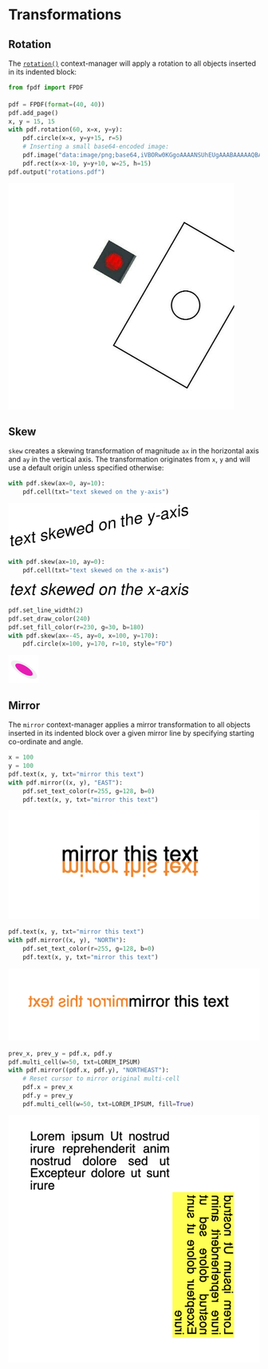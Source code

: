 # Transformations #

## Rotation ##
The [`rotation()`](fpdf/fpdf.html#fpdf.fpdf.FPDF.rotation) context-manager
will apply a rotation to all objects inserted in its indented block:
```python
from fpdf import FPDF

pdf = FPDF(format=(40, 40))
pdf.add_page()
x, y = 15, 15
with pdf.rotation(60, x=x, y=y):
    pdf.circle(x=x, y=y+15, r=5)
    # Inserting a small base64-encoded image:
    pdf.image("data:image/png;base64,iVBORw0KGgoAAAANSUhEUgAAABAAAAAQBAMAAADt3eJSAAAAMFBMVEU0OkArMjhobHEoPUPFEBIuO0L+AAC2FBZ2JyuNICOfGx7xAwTjCAlCNTvVDA1aLzQ3COjMAAAAVUlEQVQI12NgwAaCDSA0888GCItjn0szWGBJTVoGSCjWs8TleQCQYV95evdxkFT8Kpe0PLDi5WfKd4LUsN5zS1sKFolt8bwAZrCaGqNYJAgFDEpQAAAzmxafI4vZWwAAAABJRU5ErkJggg==", x=x, y=y)
    pdf.rect(x=x-10, y=y+10, w=25, h=15)
pdf.output("rotations.pdf")
```
![](rotation.jpg)

## Skew ##

`skew` creates a skewing transformation of magnitude `ax` in the horizontal axis and `ay` in the vertical axis. The transformation originates from `x`, `y` and will use a default origin unless specified otherwise:

```python
with pdf.skew(ax=0, ay=10):
    pdf.cell(txt="text skewed on the y-axis")
```
![](y_axis_skewed_text.png)

```python
with pdf.skew(ax=10, ay=0):
    pdf.cell(txt="text skewed on the x-axis")
```
![](x_axis_skewed_text.png)

```python
pdf.set_line_width(2)
pdf.set_draw_color(240)
pdf.set_fill_color(r=230, g=30, b=180)
with pdf.skew(ax=-45, ay=0, x=100, y=170):
    pdf.circle(x=100, y=170, r=10, style="FD")
```
![](slanted_circle.png)

## Mirror ##

The `mirror` context-manager applies a mirror transformation to all objects inserted in its indented block over a given mirror line by specifying starting co-ordinate and angle.

```python
x = 100
y = 100
pdf.text(x, y, txt="mirror this text")
with pdf.mirror((x, y), "EAST"):
    pdf.set_text_color(r=255, g=128, b=0)
    pdf.text(x, y, txt="mirror this text")
```
![](horizontal_mirror.png)

```python
pdf.text(x, y, txt="mirror this text")
with pdf.mirror((x, y), "NORTH"):
    pdf.set_text_color(r=255, g=128, b=0)
    pdf.text(x, y, txt="mirror this text")
```
![](vertical_mirror.png)

```python
prev_x, prev_y = pdf.x, pdf.y
pdf.multi_cell(w=50, txt=LOREM_IPSUM)
with pdf.mirror((pdf.x, pdf.y), "NORTHEAST"):
    # Reset cursor to mirror original multi-cell
    pdf.x = prev_x
    pdf.y = prev_y
    pdf.multi_cell(w=50, txt=LOREM_IPSUM, fill=True)
```
![](diagonal_mirror.png)